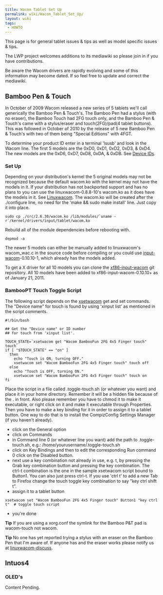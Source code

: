 ```yaml
---
title: Wacom Tablet Set Up
permalink: wiki/Wacom_Tablet_Set_Up/
layout: wiki
tags:
 - HOWTO
---
```


This page is for general tablet issues & tips as well as model specific
issues & tips.

The LWP project welcomes additions to its mediawiki so please join in if
you have contributions.

Be aware the Wacom drivers are rapidly evolving and some of this
information may become dated. If so feel free to update and correct the
mediawiki.

Bamboo Pen & Touch
------------------

In October of 2009 Wacom released a new series of 5 tablets we'll call
generically the Bamboo Pen & Touch's. The Bamboo Pen had a stylus (with
no eraser), the Bamboo Touch had 2FG touch only, and the Bamboo Pen &
Touch's came with a stylus/eraser and touch(2FG)/pad(4 tablet buttons).
This was followed in October of 2010 by the release of 5 new Bamboo Pen
& Touch's with two of them being "Special Editions" with 4FGT.

To determine your product ID enter in a terminal 'lsusb' and look in the
Wacom line. The first 5 models are the 0xD0, 0xD1, 0xD2, 0xD3, & 0xD4.
The new models are the 0xD6, 0xD7, 0xD8, 0xDA, & 0xDB. See [Device
IDs](/wiki/Device_IDs "wikilink").

### Set Up

Depending on your distribution's kernel the 5 original models may not be
recognized because the default wacom.ko with the kernel may not have the
models in it. If your distribution has not backported support and has no
plans to you can use the linuxwacom-0.8.8-10's wacom.ko as it does have
the models in it. See [Linuxwacom](/wiki/Linuxwacom "wikilink"). The wacom.ko
will be created after the ./configure line, no need for the 'make &&
sudo make install' line. Just copy it into place.

    sudo cp ./src/2.6.30/wacom.ko /lib/modules/`uname -r`/kernel/drivers/input/tablet/wacom.ko

Rebuild all of the module dependencies before rebooting with.

    depmod -a

The newer 5 models can either be manually added to linuxwacom's
wacom\_wac.c in the source code before compiling or you could use
[input-wacom](input-wacom "wikilink")-0.10.10-1, which already has the
models added.

To get a X driver for all 10 models you can clone the
[xf86-input-wacom](xf86-input-wacom "wikilink") git repository. All 10
models have been added to xf86-input-wacom-0.10.10+ as of January 21,
2011.

### BambooPT Touch Toggle Script

The following script depends on the [xsetwacom](xsetwacom "wikilink")
get and set commands. The "Device name" for touch is found by using
'xinput list' as mentioned in the script comments.

    #!/bin/bash

    ## Get the "Device name" or ID number
    ## for touch from 'xinput list'.

    TOUCH_STATE=`xsetwacom get "Wacom BambooFun 2FG 4x5 Finger touch" touch`
    if [ "$TOUCH_STATE" == "on" ]
      then
        echo "Touch is ON, turning OFF."
        xsetwacom set "Wacom BambooFun 2FG 4x5 Finger touch" touch off
      else
        echo "Touch is OFF, turning ON."
        xsetwacom set "Wacom BambooFun 2FG 4x5 Finger touch" touch on
    fi

Place the script in a file called .toggle-touch.sh (or whatever you
want) and place it in your home directory. Remember it will be a hidden
file because of the . in front. Also please remember you have to chmod
it to make it executable, or right click on it and make it executable
through Properties. Then you have to make a key binding for it in order
to assign it to a tablet button. One way to do that is to install the
CompizConfig Settings Manager (if you haven't already).

-   click on the General option
-   click on Commands
-   in Command line 0 (or whatever line you want) add the path to
    .toggle-touch.sh, e.g.: /home/yourusername/.toggle-touch.sh
-   click on Key Bindings and then to edit the corresponding Run command
    0 click on the Disabled button.
-   next use a key combination not already in use, e.g. <Control>t, by
    pressing the Grab key combination button and pressing the key
    combination. The ctrl-t combination is the one in the sample
    xsetwacom script bound to Button1. You can also just press ctrl-t.
    If you use 'ctrl t' to add a new Tab to Firefox change the touch
    toggle key combination to say "key ctrl shift t".
-   assign it to a tablet button

<!-- -->

    xsetwacom set "Wacom BambooFun 2FG 4x5 Finger touch" Button1 "key ctrl t"  # toggle touch script

-   you're done

**Tip** If you are using a xorg.conf the symlink for the Bamboo P&T pad
is wacom-touch not wacom.

**Tip** No one has yet reported trying a stylus with an eraser on the
Bamboo Pen that I'm aware of. If anyone has and the eraser works please
notify us at
[linuxwacom-discuss](https://lists.sourceforge.net/lists/listinfo/linuxwacom-discuss).

Intuos4
-------

### OLED's

Content Pending.
